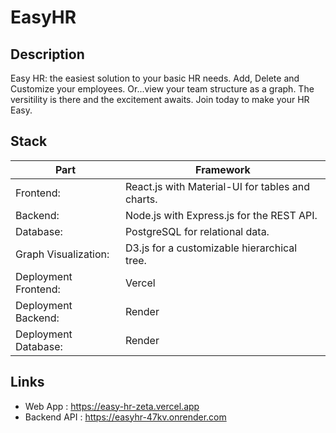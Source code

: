 # EasyHR

## Description

Easy HR: the easiest solution to your basic HR needs. Add, Delete and Customize your employees. Or...view your team structure as a graph. The versitility is there and the excitement awaits. Join today to make your HR Easy.

## Stack


| Part | Framework |
| -------------------- | --------------------------------------------- |
| Frontend: | React.js with Material-UI for tables and charts. |
| Backend: | Node.js with Express.js for the REST API. |
| Database: | PostgreSQL for relational data. |
| Graph Visualization: | D3.js for a customizable hierarchical tree. |
| Deployment Frontend: | Vercel |
| Deployment Backend: | Render |
| Deployment Database: | Render |

## Links

- Web App : <a href='https://easy-hr-zeta.vercel.app'>https://easy-hr-zeta.vercel.app</a>
- Backend API : <a href='https://easyhr-47kv.onrender.com'>https://easyhr-47kv.onrender.com</a>